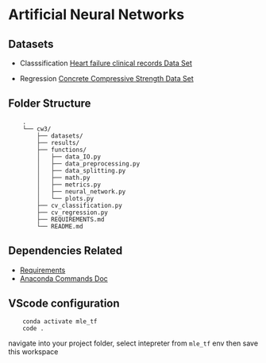 # Artificial Neural Networks

## Datasets
- Classsification
    [Heart failure clinical records Data Set](https://archive.ics.uci.edu/ml/datasets/Heart+failure+clinical+records)
    
- Regression
    [Concrete Compressive Strength Data Set](https://archive.ics.uci.edu/ml/datasets/Concrete+Compressive+Strength)

## Folder Structure
```
    .
    └── cw3/
        ├── datasets/
        ├── results/
        ├── functions/
        │   ├── data_IO.py
        │   ├── data_preprocessing.py
        │   ├── data_splitting.py
        │   ├── math.py
        │   ├── metrics.py
        │   ├── neural_network.py
        │   └── plots.py
        ├── cv_classification.py
        ├── cv_regression.py
        ├── REQUIREMENTS.md
        └── README.md
```


## Dependencies Related
- [Requirements](REQUIREMENTS.md)
- [Anaconda Commands Doc](https://docs.conda.io/projects/conda/en/latest/user-guide/tasks/manage-environments.html)

## VScode configuration
```batch
    conda activate mle_tf
    code .
```
navigate into your project folder, 
select intepreter from `mle_tf` env then save this workspace